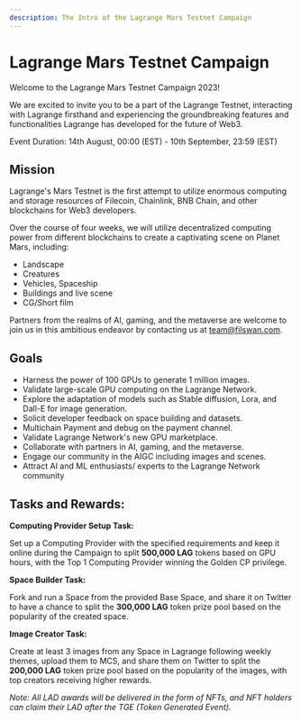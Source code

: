 ```yaml
---
description: The Intro of the Lagrange Mars Testnet Campaign
---
```


# Lagrange Mars Testnet Campaign

Welcome to the Lagrange Mars Testnet Campaign 2023! 

We are excited to invite you to be a part of the Lagrange Testnet, interacting with Lagrange firsthand and experiencing the groundbreaking features and functionalities Lagrange has developed for the future of Web3.

Event Duration: 14th August, 00:00 (EST) - 10th September, 23:59 (EST)

## Mission 

Lagrange's Mars Testnet is the first attempt to utilize enormous computing and storage resources of Filecoin, Chainlink, BNB Chain, and other blockchains for Web3 developers.

Over the course of four weeks, we will utilize decentralized computing power from different blockchains to create a captivating scene on Planet Mars, including:
- Landscape
- Creatures
- Vehicles, Spaceship
- Buildings and live scene
- CG/Short film

Partners from the realms of AI, gaming, and the metaverse are welcome to join us in this ambitious endeavor by contacting us at team@filswan.com.


## Goals

- Harness the power of 100 GPUs to generate 1 million images.
- Validate large-scale GPU computing on the Lagrange Network.
- Explore the adaptation of models such as Stable diffusion, Lora, and Dall-E for image generation.
- Solicit developer feedback on space building and datasets.
- Multichain Payment and debug on the payment channel.
- Validate Lagrange Network's new GPU marketplace.
- Collaborate with partners in AI, gaming, and the metaverse.
- Engage our community in the AIGC including images and scenes.
- Attract AI and ML enthusiasts/ experts to the Lagrange Network community

## Tasks and Rewards:

**Computing Provider Setup Task:**

Set up a Computing Provider with the specified requirements and keep it online during the Campaign to split **500,000 LAG** tokens based on GPU hours, with the Top 1 Computing Provider winning the Golden CP privilege.

**Space Builder Task:**

Fork and run a Space from the provided Base Space, and share it on Twitter to have a chance to split the **300,000 LAG** token prize pool based on the popularity of the created space.

**Image Creator Task:**

Create at least 3 images from any Space in Lagrange following weekly themes, upload them to MCS, and share them on Twitter to split the **200,000 LAG** token prize pool based on the popularity of the images, with top creators receiving higher rewards.

*Note: All LAD awards will be delivered in the form of NFTs, and NFT holders can claim their LAD after the TGE (Token Generated Event).*
